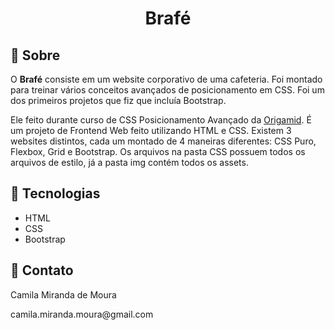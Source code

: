 <h1 align="center">
    Brafé
</h1>

## :bookmark: Sobre

O **Brafé** consiste em um website corporativo de uma cafeteria. Foi montado para treinar vários conceitos avançados de posicionamento em CSS. Foi um dos primeiros projetos que fiz que incluía Bootstrap.

Ele feito durante curso de CSS Posicionamento Avançado da [Origamid](https://www.origamid.com/). É um projeto de Frontend Web feito utilizando HTML e CSS. Existem 3 websites distintos, cada um montado de 4 maneiras diferentes: CSS Puro, Flexbox, Grid e Bootstrap. Os arquivos na pasta CSS possuem todos os arquivos de estilo, já a pasta img contém todos os assets.

## :rocket: Tecnologias

- HTML
- CSS
- Bootstrap

## :email: Contato

<p>Camila Miranda de Moura</p>
camila.miranda.moura@gmail.com
